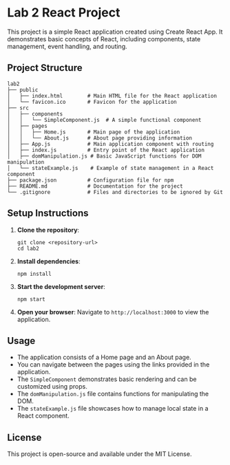 # Lab 2 React Project

This project is a simple React application created using Create React App. It demonstrates basic concepts of React, including components, state management, event handling, and routing.

## Project Structure

```
lab2
├── public
│   ├── index.html        # Main HTML file for the React application
│   └── favicon.ico       # Favicon for the application
├── src
│   ├── components
│   │   └── SimpleComponent.js  # A simple functional component
│   ├── pages
│   │   ├── Home.js       # Main page of the application
│   │   └── About.js      # About page providing information
│   ├── App.js            # Main application component with routing
│   ├── index.js          # Entry point of the React application
│   ├── domManipulation.js # Basic JavaScript functions for DOM manipulation
│   └── stateExample.js    # Example of state management in a React component
├── package.json          # Configuration file for npm
├── README.md             # Documentation for the project
└── .gitignore            # Files and directories to be ignored by Git
```

## Setup Instructions

1. **Clone the repository**:
   ```
   git clone <repository-url>
   cd lab2
   ```

2. **Install dependencies**:
   ```
   npm install
   ```

3. **Start the development server**:
   ```
   npm start
   ```

4. **Open your browser**:
   Navigate to `http://localhost:3000` to view the application.

## Usage

- The application consists of a Home page and an About page.
- You can navigate between the pages using the links provided in the application.
- The `SimpleComponent` demonstrates basic rendering and can be customized using props.
- The `domManipulation.js` file contains functions for manipulating the DOM.
- The `stateExample.js` file showcases how to manage local state in a React component.

## License

This project is open-source and available under the MIT License.